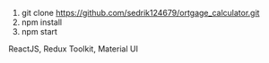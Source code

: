1. git clone https://github.com/sedrik124679/ortgage_calculator.git
2. npm install
3. npm start

ReactJS, Redux Toolkit, Material UI
